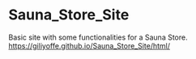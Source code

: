 # Sauna_Store_Site

Basic site with some functionalities for a Sauna Store. https://giliyoffe.github.io/Sauna_Store_Site/html/
